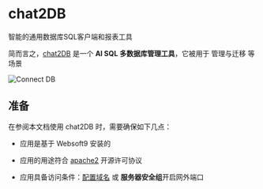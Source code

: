 # chat2DB

智能的通用数据库SQL客户端和报表工具

简而言之，[chat2DB](https://chat2db.ai/) 是一个 **AI SQL 多数据库管理工具**，它被用于 管理与迁移  等场景


![Connect DB](https://libs.websoft9.com/Websoft9/DocsPicture/zh/chat2db/chat2db-gui-websoft9.png)


## 准备

在参阅本文档使用 chat2DB 时，需要确保如下几点：

- 应用是基于 Websoft9 安装的

- 应用的用途符合 [apache2](https://opensource.org/licenses/Apache-2.0) 开源许可协议

- 应用具备访问条件：[配置域名](./guide/appsetdomain) 或 **服务器安全组**开启网外端口
